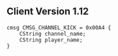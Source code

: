 ## Client Version 1.12

```rust,ignore
cmsg CMSG_CHANNEL_KICK = 0x00A4 {
    CString channel_name;    
    CString player_name;    
}

```
